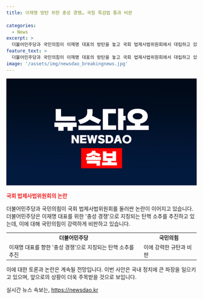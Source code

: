 ```yaml
---
title: 이재명 방탄 위한 충성 경쟁… 국힘 특검법 통과 비판

categories:
  - News
excerpt: >
  더불어민주당과 국민의힘이 이재명 대표의 방탄을 놓고 국회 법제사법위원회에서 대립하고 있다. 국민의힘 대변인 호준석은 이를 이재명 방탄이라며 비판했고, 민주당 의원들의 행동을 고압적이라고 비판했다. 이에 대한 국민들의 비판도 집중되고 있다. 해당 사안은 대한민국 정치권에서 큰 관심을 끌고 있으며, 당사자들의 행동에 대한 여론은 계속해서 논의될 전망이다.
feature_text: >
  더불어민주당과 국민의힘이 이재명 대표의 방탄을 놓고 국회 법제사법위원회에서 대립하고 있다. 국민의힘 대변인 호준석은 이를 이재명 방탄이라며 비판했고, 민주당 의원들의 행동을 고압적이라고 비판했다. 이에 대한 국민들의 비판도 집중되고 있다. 해당 사안은 대한민국 정치권에서 큰 관심을 끌고 있으며, 당사자들의 행동에 대한 여론은 계속해서 논의될 전망이다.
image: '/assets/img/newsdao_breakingnews.jpg'
---
```


<p><img src="/assets/img/newsdao_breakingnews.jpg" alt="firstkoreanews 속보" /></p>

<p><b><span style="color: #ee2323;">국회 법제사법위원회의 논란</span></b></p>

<p>더불어민주당과 국민의힘이 국회 법제사법위원회를 둘러싼 논란이 이어지고 있습니다. 더불어민주당은 이재명 대표를 위한 '충성 경쟁'으로 지칭되는 탄핵 소추를 추진하고 있는데, 이에 대해 국민의힘이 강력하게 비판하고 있습니다.</p>

<table>
  <tr>
    <td style="text-align: center; height: 17px;"><b>더불어민주당</b></td>
    <td style="text-align: center; height: 17px;"><b>국민의힘</b></td>
  </tr>
  <tr>
    <td>이재명 대표를 향한 '충성 경쟁'으로 지칭되는 탄핵 소추를 추진</td>
    <td>이에 강력한 규탄과 비판</td>
  </tr>
</table>

<p>이에 대한 토론과 논란은 계속될 전망입니다. 이번 사안은 국내 정치에 큰 파장을 일으키고 있으며, 앞으로의 상황이 더욱 주목받을 것으로 보입니다.</p>
실시간 뉴스 속보는, <a href="https://newsdao.kr" rel="dofollow">https://newsdao.kr</a>



